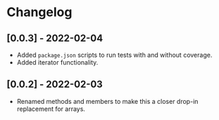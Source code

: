 # Changelog

## [0.0.3] - 2022-02-04

- Added `package.json` scripts to run tests with and without coverage.
- Added iterator functionality.

## [0.0.2] - 2022-02-03

- Renamed methods and members to make this a closer drop-in replacement for arrays.

